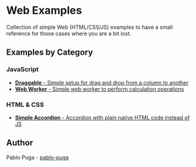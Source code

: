 # Web Examples
Collection of simple Web (HTML/CSS/JS) examples to have a small reference for those cases where you are a bit lost. 

## Examples by Category

### JavaScript
- [**Draggable** - Simple setup for drag and drop from a column to another](js/draggable)
- [**Web Worker** - Simple web worker to perform calculation operations](js/web-worker)

### HTML & CSS
- [**Simple Accordion** - Accordion with plain native HTML code instead of JS](html&css/accordion)

## Author
Pablo Puga - [pablo-puga](https://github.com/pablo-puga)
